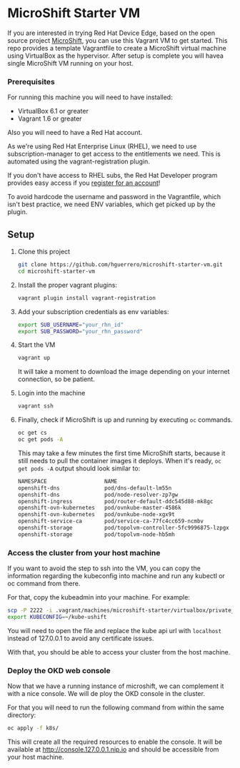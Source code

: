 # MicroShift Starter VM

If you are interested in trying Red Hat Device Edge, based on the open source project [MicroShift](https://microshift.io/), you can use this Vagrant VM to get started. This repo provides a template Vagrantfile to create a MicroShift virtual machine using VirtualBox as the hypervisor. After setup is complete you will havea single MicroShift VM running on your host.

### Prerequisites

For running this machine you will need to have installed:

- VirtualBox 6.1 or greater
- Vagrant 1.6 or greater

Also you will need to have a Red Hat account.

As we're using Red Hat Enterprise Linux (RHEL), we need to use subscription-manager to get access to the entitlements we need. This is automated using the vagrant-registration plugin.

If you don't have access to RHEL subs, the Red Hat Developer program provides easy access if you [register for an account](https://sso.redhat.com/auth/realms/redhat-external/login-actions/registration?client_id=rhd-web&tab_id=fvIFNo4HP5U)!

To avoid hardcode the username and password in the Vagrantfile, which isn't best practice, we need ENV variables, which get picked up by the plugin.

## Setup

1. Clone this project

    ```sh
    git clone https://github.com/hguerrero/microshift-starter-vm.git
    cd microshift-starter-vm
    ```

1. Install the proper vagrant plugins:

    ```sh
    vagrant plugin install vagrant-registration
    ```

1. Add your subscription credentials as env variables:

    ```sh
    export SUB_USERNAME="your_rhn_id"
    export SUB_PASSWORD="your_rhn_password"
    ```

1. Start the VM

    ```sh
    vagrant up
    ```

    It will take a moment to download the image depending on your internet connection, so be patient.

1. Login into the machine

    ```sh
    vagrant ssh
    ```

1. Finally, check if MicroShift is up and running by executing `oc` commands.

    ```sh
    oc get cs
    oc get pods -A
    ```

    This may take a few minutes the first time MicroShift starts, because it still needs to pull the container images it deploys. When it's ready, `oc get pods -A` output should look similar to:
    
    ```sh
    NAMESPACE                  NAME                                      READY   STATUS    RESTARTS   AGE
    openshift-dns              pod/dns-default-lm55n                     2/2     Running   0          80s
    openshift-dns              pod/node-resolver-zp7gw                   1/1     Running   0          3m11s
    openshift-ingress          pod/router-default-ddc545d88-mk8gc        1/1     Running   0          3m5s
    openshift-ovn-kubernetes   pod/ovnkube-master-4586k                  4/4     Running   0          3m11s
    openshift-ovn-kubernetes   pod/ovnkube-node-xgx9t                    1/1     Running   0          3m11s
    openshift-service-ca       pod/service-ca-77fc4cc659-ncmbv           1/1     Running   0          3m6s
    openshift-storage          pod/topolvm-controller-5fc9996875-lzpgx   4/4     Running   0          3m12s
    openshift-storage          pod/topolvm-node-hb5mh                    4/4     Running   0          80s
    ```

### Access the cluster from your host machine

If you want to avoid the step to ssh into the VM, you can copy the information regarding the kubeconfig into machine and run any kubectl or oc command from there.

For that, copy the kubeadmin into your machine. For example:

```sh
scp -P 2222 -i .vagrant/machines/microshift-starter/virtualbox/private_key vagrant@localhost:/home/vagrant/.kube/config ~/kube-ushift
export KUBECONFIG=~/kube-ushift
```

You will need to open the file and replace the kube api url with `localhost` instead of 127.0.0.1 to avoid any certificate issues.

With that, you should be able to access your cluster from the host machine.


### Deploy the OKD web console

Now that we have a running instance of microshift, we can complement it with a nice console. We will de ploy the OKD console in the cluster. 

For that you will need to run the following command from within the same directory:

```sh
oc apply -f k8s/
```

This will create all the required resources to enable the console. It will be available at http://console.127.0.0.1.nip.io and should be accessible from your host machine.
